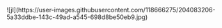 <html lang='ru'>
    <head>
        <title>Гербы Росии проект по</title>
    </head>
    <body>
        <p><a></a></p>
        ![jl](https://user-images.githubusercontent.com/118666275/204083206-5a33ddbe-143c-49ad-a545-698d8be50eb9.jpg)
    </body>
</html>
